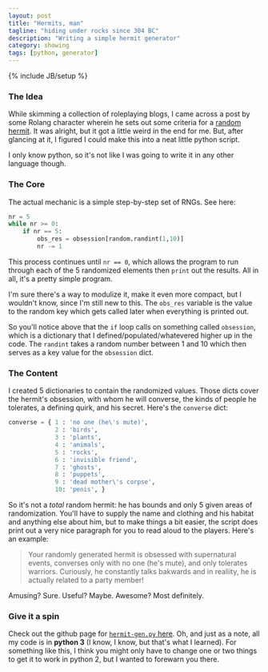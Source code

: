 ```yaml
---
layout: post
title: "Hermits, man"
tagline: "hiding under rocks since 304 BC"
description: "Writing a simple hermit generator"
category: showing
tags: [python, generator]
---
```

{% include JB/setup %}

### The Idea

While skimming a collection of roleplaying blogs, I came across a post
by some Rolang character wherein he sets out some criteria for a 
[random hermit](http://www.rolang.com/archives/446). It was alright, but
it got a little weird in the end for me. But, after glancing at it, I 
figured I could make this into a neat little python script.

I only know python, so it's not like I was going to write it in any other
language though.

### The Core

The actual mechanic is a simple step-by-step set of RNGs. See here:

```python
nr = 5
while nr >= 0:
    if nr == 5:
        obs_res = obsession[random.randint(1,10)]
        nr -= 1
```

This process continues until `nr == 0`, which allows the program to run
through each of the 5 randomized elements then `print` out the results. 
All in all, it's a pretty simple program.

I'm sure there's a way to modulize it, make it even more compact, but I 
wouldn't know, since I'm still new to this. The `obs_res` variable is the
value to the random key which gets called later when everything is printed
out.

So you'll notice above that the `if` loop calls on something called
`obsession`, which is a dictionary that I defined/populated/whatevered 
higher up in the code. The `randint` takes a random number between 1 and
10 which then serves as a key value for the `obsession` dict. 

### The Content

I created 5 dictionaries to contain the randomized values. Those dicts 
cover the hermit's obsession, with whom he will converse, the kinds of 
people he tolerates, a defining quirk, and his secret. Here's the `converse`
dict:

```python
converse = { 1 : 'no one (he\'s mute)',
             2 : 'birds',
             3 : 'plants',
             4 : 'animals',
             5 : 'rocks',
             6 : 'invisible friend',
             7 : 'ghosts',
             8 : 'puppets',
             9 : 'dead mother\'s corpse',
             10: 'penis', }
```

So it's not a *total* random hermit: he has bounds and only 5 given areas
of randomization. You'll have to supply the name and clothing and his 
habitat and anything else about him, but to make things a bit easier, the
script does print out a very nice paragraph for you to read aloud to the 
players. Here's an example:

>Your randomly generated hermit is obsessed with supernatural events,
>converses only with no one (he's mute), and only tolerates warriors.
>Curiously, he constantly talks bakwards and in realiity, 
>he is actually related to a party member!

Amusing? Sure. Useful? Maybe. Awesome? Most definitely.

### Give it a spin

Check out the github page for [`hermit-gen.py` here](https://github.com/thunderchao/roleplaying/blob/master/hermit-gen.py).
Oh, and just as a note, all my code is in **python 3** (I know, I know, 
but that's what I learned). For something like this, I think you might 
only have to change one or two things to get it to work in python 2, but
I wanted to forewarn you there.
